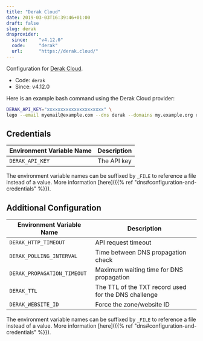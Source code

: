 ```yaml
---
title: "Derak Cloud"
date: 2019-03-03T16:39:46+01:00
draft: false
slug: derak
dnsprovider:
  since:    "v4.12.0"
  code:     "derak"
  url:      "https://derak.cloud/"
---
```


<!-- THIS DOCUMENTATION IS AUTO-GENERATED. PLEASE DO NOT EDIT. -->
<!-- providers/dns/derak/derak.toml -->
<!-- THIS DOCUMENTATION IS AUTO-GENERATED. PLEASE DO NOT EDIT. -->


Configuration for [Derak Cloud](https://derak.cloud/).


<!--more-->

- Code: `derak`
- Since: v4.12.0


Here is an example bash command using the Derak Cloud provider:

```bash
DERAK_API_KEY="xxxxxxxxxxxxxxxxxxxxx" \
lego --email myemail@example.com --dns derak --domains my.example.org run
```




## Credentials

| Environment Variable Name | Description |
|-----------------------|-------------|
| `DERAK_API_KEY` | The API key |

The environment variable names can be suffixed by `_FILE` to reference a file instead of a value.
More information [here]({{% ref "dns#configuration-and-credentials" %}}).


## Additional Configuration

| Environment Variable Name | Description |
|--------------------------------|-------------|
| `DERAK_HTTP_TIMEOUT` | API request timeout |
| `DERAK_POLLING_INTERVAL` | Time between DNS propagation check |
| `DERAK_PROPAGATION_TIMEOUT` | Maximum waiting time for DNS propagation |
| `DERAK_TTL` | The TTL of the TXT record used for the DNS challenge |
| `DERAK_WEBSITE_ID` | Force the zone/website ID |

The environment variable names can be suffixed by `_FILE` to reference a file instead of a value.
More information [here]({{% ref "dns#configuration-and-credentials" %}}).





<!-- THIS DOCUMENTATION IS AUTO-GENERATED. PLEASE DO NOT EDIT. -->
<!-- providers/dns/derak/derak.toml -->
<!-- THIS DOCUMENTATION IS AUTO-GENERATED. PLEASE DO NOT EDIT. -->
